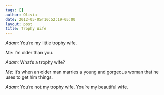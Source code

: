 ```yaml
---
tags: []
author: Olivia
date: 2012-05-05T10:52:19-05:00
layout: post
title: Trophy Wife
---
```


_Adam:_ You’re my little trophy wife.

_Me:_ I’m older than you.

_Adam:_ What’s a trophy wife?

_Me:_ It’s when an older man marries a young and gorgeous woman that he uses to get him things.

_Adam:_ You’re not my trophy wife. You’re my beautiful wife.
